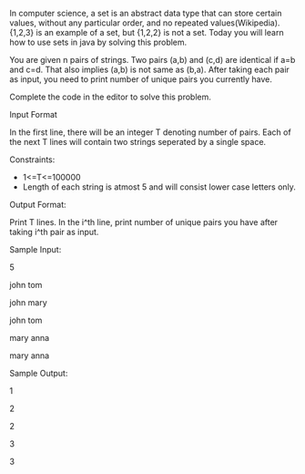 In computer science, a set is an abstract data type that can store certain values, without any particular order, and no repeated values(Wikipedia). {1,2,3} is an example of a set, but {1,2,2} is not a set. Today you will learn how to use sets in java by solving this problem.

You are given n pairs of strings. Two pairs (a,b) and (c,d) are identical if a=b and c=d. That also implies (a,b) is not same as (b,a). After taking each pair as input, you need to print number of unique pairs you currently have.

Complete the code in the editor to solve this problem.

Input Format

In the first line, there will be an integer T denoting number of pairs. Each of the next T lines will contain two strings seperated by a single space.

Constraints:
* 1<=T<=100000
* Length of each string is atmost 5 and will consist lower case letters only.

Output Format:

Print T lines. In the i^th line, print number of unique pairs you have after taking i^th pair as input.

Sample Input:

5

john tom

john mary

john tom

mary anna

mary anna

Sample Output:

1

2

2

3

3
